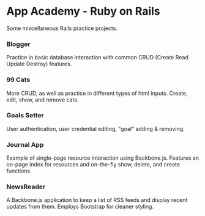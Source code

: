 App Academy - Ruby on Rails
================

Some miscellaneous Rails practice projects.

### Blogger
Practice in basic database interaction with common CRUD (Create Read Update Destroy) features.

### 99 Cats
More CRUD, as well as practice in different types of html inputs.  Create, edit, show, and remove cats.

### Goals Setter
User authentication, user credential editing, "goal" adding & removing.

### Journal App
Example of single-page resource interaction using Backbone.js.  Features an on-page index for resources and on-the-fly show, delete, and create functions.

### NewsReader
A Backbone.js application to keep a list of RSS feeds and display recent updates from them.  Employs Bootstrap for cleaner styling.
